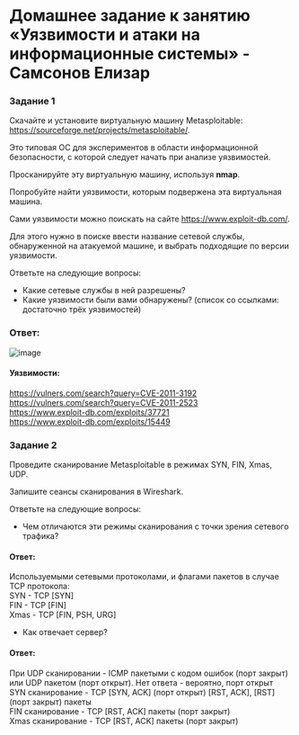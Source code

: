 # Домашнее задание к занятию «Уязвимости и атаки на информационные системы» - Самсонов Елизар


### Задание 1

Скачайте и установите виртуальную машину Metasploitable: https://sourceforge.net/projects/metasploitable/.

Это типовая ОС для экспериментов в области информационной безопасности, с которой следует начать при анализе уязвимостей.

Просканируйте эту виртуальную машину, используя **nmap**.

Попробуйте найти уязвимости, которым подвержена эта виртуальная машина.

Сами уязвимости можно поискать на сайте https://www.exploit-db.com/.

Для этого нужно в поиске ввести название сетевой службы, обнаруженной на атакуемой машине, и выбрать подходящие по версии уязвимости.

Ответьте на следующие вопросы:

- Какие сетевые службы в ней разрешены?
- Какие уязвимости были вами обнаружены? (список со ссылками: достаточно трёх уязвимостей)

### Ответ:

![image](https://github.com/elisar83/sdb-homeworks/assets/122297912/646fa32f-b206-4ee5-9868-69a30015b2c2)


#### Уязвимости:

https://vulners.com/search?query=CVE-2011-3192  
https://vulners.com/search?query=CVE-2011-2523  
https://www.exploit-db.com/exploits/37721  
https://www.exploit-db.com/exploits/15449  



### Задание 2

Проведите сканирование Metasploitable в режимах SYN, FIN, Xmas, UDP.

Запишите сеансы сканирования в Wireshark.

Ответьте на следующие вопросы:

- Чем отличаются эти режимы сканирования с точки зрения сетевого трафика?

#### Ответ:
Используемыми сетевыми протоколами, и флагами пакетов в случае TCP протокола: <br>
SYN - TCP [SYN]  
FIN - TCP [FIN]  
Xmas - TCP [FIN, PSH, URG]  

- Как отвечает сервер?

#### Ответ:
При UDP сканировании - ICMP пакетыми с кодом ошибок (порт закрыт) или UDP пакетом (порт открыт). Нет ответа - вероятно, порт открыт  
SYN сканирование - TCP [SYN, ACK] (порт открыт) [RST, ACK], [RST] (порт закрыт) пакеты  
FIN сканирование - TCP [RST, ACK] пакеты (порт закрыт)  
Xmas сканирование - TCP [RST, ACK] пакеты (порт закрыт)  


